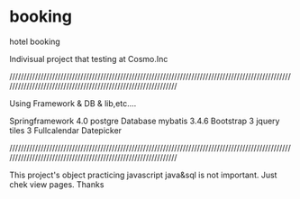 # booking
hotel booking

Indivisual project that testing at Cosmo.Inc



//////////////////////////////////////////////////////////////////////////////////////////////////////////////////////////////////////////////////////////////

Using Framework & DB & lib,etc....

Springframework 4.0
postgre Database
mybatis 3.4.6
Bootstrap 3
jquery
tiles 3
Fullcalendar
Datepicker

//////////////////////////////////////////////////////////////////////////////////////////////////////////////////////////////////////////////////////////////

This project's object practicing javascript
java&sql is not important.
Just chek view pages.
Thanks
